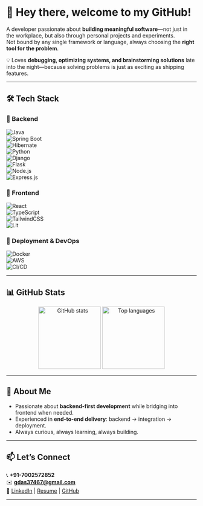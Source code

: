 # 👋 Hey there, welcome to my GitHub!  

A developer passionate about **building meaningful software**—not just in the workplace, but also through personal projects and experiments.  
Not bound by any single framework or language, always choosing the **right tool for the problem**.  

💡 Loves **debugging, optimizing systems, and brainstorming solutions** late into the night—because solving problems is just as exciting as shipping features.  

---

## 🛠️ Tech Stack  

### 🔹 Backend  
![Java](https://img.shields.io/badge/Java-ED8B00?style=for-the-badge&logo=java&logoColor=white)  
![Spring Boot](https://img.shields.io/badge/SpringBoot-6DB33F?style=for-the-badge&logo=springboot&logoColor=white)  
![Hibernate](https://img.shields.io/badge/Hibernate-59666C?style=for-the-badge&logo=hibernate&logoColor=white)  
![Python](https://img.shields.io/badge/Python-3776AB?style=for-the-badge&logo=python&logoColor=white)  
![Django](https://img.shields.io/badge/Django-092E20?style=for-the-badge&logo=django&logoColor=white)  
![Flask](https://img.shields.io/badge/Flask-000000?style=for-the-badge&logo=flask&logoColor=white)  
![Node.js](https://img.shields.io/badge/Node.js-339933?style=for-the-badge&logo=node.js&logoColor=white)  
![Express.js](https://img.shields.io/badge/Express.js-000000?style=for-the-badge&logo=express&logoColor=white)  

### 🔹 Frontend  
![React](https://img.shields.io/badge/React-20232A?style=for-the-badge&logo=react&logoColor=61DAFB)  
![TypeScript](https://img.shields.io/badge/TypeScript-007ACC?style=for-the-badge&logo=typescript&logoColor=white)  
![TailwindCSS](https://img.shields.io/badge/TailwindCSS-06B6D4?style=for-the-badge&logo=tailwindcss&logoColor=white)  
![Lit](https://img.shields.io/badge/Lit-324FFF?style=for-the-badge&logo=lit&logoColor=white)  

### 🔹 Deployment & DevOps  
![Docker](https://img.shields.io/badge/Docker-2496ED?style=for-the-badge&logo=docker&logoColor=white)  
![AWS](https://img.shields.io/badge/AWS-232F3E?style=for-the-badge&logo=amazonaws&logoColor=white)  
![CI/CD](https://img.shields.io/badge/CI/CD-000000?style=for-the-badge&logo=githubactions&logoColor=white)  

---

## 📊 GitHub Stats  

<p align="center">
  <img src="https://github-readme-stats.vercel.app/api?username=gdas37467&show_icons=true&theme=radical" alt="GitHub stats" height="165"/>
  <img src="https://github-readme-stats.vercel.app/api/top-langs/?username=gdas37467&layout=compact&theme=radical" alt="Top languages" height="165"/>
</p>  

---

## 🚀 About Me  

- Passionate about **backend-first development** while bridging into frontend when needed.  
- Experienced in **end-to-end delivery**: backend → integration → deployment.  
- Always curious, always learning, always building.  

---

## 📫 Let’s Connect  

📞 **+91-7002572852**  
✉️ **gdas37467@gmail.com**  
🔗 [LinkedIn](#) | [Resume](#) | [GitHub](https://github.com/gdas37467)  

---
